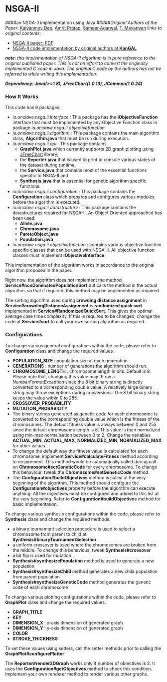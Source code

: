 # NSGA-II
####an NSGA-II implementation using Java
#####_Original Authors of the Paper_: [Kalyanmoy Deb](http://www.egr.msu.edu/~kdeb/), [Amrit Pratap](https://scholar.google.com/citations?user=E8wJ7G8AAAAJ&hl=en), [Sameer Agarwal](http://ieeexplore.ieee.org/search/searchresult.jsp?searchWithin=%22Authors%22:.QT.S.%20Agarwal.QT.&newsearch=true), [T. Meyarivan](http://ieeexplore.ieee.org/search/searchresult.jsp?searchWithin=%22Authors%22:.QT.T.%20Meyarivan.QT.&newsearch=true)
_links to original contents:_

* [NSGA-II paper: PDF](http://citeseerx.ist.psu.edu/viewdoc/download?doi=10.1.1.542.385&rep=rep1&type=pdf)
* [NSGA-II code implementation by original authors at **KanGAL**](https://www.iitk.ac.in/kangal/codes.shtml)

_**note**: this implementation of NSGA-II algorithm is in pure reference to the original published paper. This is not an effort to convert the originally implemented C code in Java. The original C code by the authors has not be referred to while writing this implementation._

_**Dependency: Java(>=1.8), JFreeChart(1.0.13), JCommon(1.0.24)**_

### How It Works

This code has 6 packages:

* _io.onclave.nsga.ii.Interface_ : This package has the **IObjectiveFunction** interface that must be implemented by any Objective Function class in package _io.onclave.nsga.ii.objectivefunction_
* _io.onclave.nsga.ii.algorithm_ : This package contains the main algorithm class, **Algorithm.java** that must be run during execution.
* _io.onclave.nsga.ii.api_ : This package contains
    * **GraphPlot.java** which currently supports 2D graph plotting using [JFreeChart](http://www.jfree.org/jfreechart/) library,
    * the **Reporter.java** that is used to print to console various states of the dataset during runtime,
    * the **Service.java** that contains most of the essential functions specific to NSGA-II and
    * **Synthesis.java** that is essential for genetic algorithm specific functions.
* _io.onclave.nsga.ii.configuration_ : This package contains the **Configuration** class which prepares and configures various modules before the algorithm is executed.
* _io.onclave.nsga.ii.datastructure_ : This package contains the datastructures required for NSGA-II. An Object Oriented approached has been used.
    * **Allele.java**
    * **Chromosome.java**
    * **ParetoObject.java**
    * **Population.java**
* _io.onclave.nsga.ii.objectivefunction_ : contains various objective function specific classes that can be used with NSGA-II. All objective function classes must implement **IObjectiveInterface**

This implementation of the algorithm works in accordance to the original algorithm proposed in the paper.

Right now, the algorithm does not implement the method **Service#nonDominatedPopulationSort** but calls the method in the actual algorithm, so that if required, this method may be implemented as required.

The sorting algorithm used during **crowding distance assignment** in **Service#crowdingDistanceAssignment** is **randomized quick sort** implemented in **Service#RandomizedQuickSort**. This gives the optimal average case time complexity. If this is required to be changed, change the code at **Service#sort** to call your own sorting algorithm as required.

### Configurations

To change various general configurations within the code, please refer to **Configuration** class and change the required values.

* **POPULATION_SIZE** : population size at each generation.
* **GENERATIONS** : number of generations the algorithm should run.
* **CHROMOSOME_LENGTH** : chromosome length in bits. Default is 8. Please note that, changing this value may throw a _NumberFormatException_ since the 8 bit binary string is directly converted to a corresponding double value. A relatively large binary string may throw exceptions during conversions. The 8 bit binary string keeps the value within 0 to 255.
* **CROSSOVER_PROBABILITY**
* **MUTATION_PROBABILITY**
* The binary strings generated as genetic code for each chromosome is converted to the corresponding double value which is the fitness of the chromosomes. The default fitness value is always between 0 and 255 since the default chromosome length is 8. This value is then normalized using min-max normalisation between 0 to 2. Change the variables **ACTUAL_MIN**, **ACTUAL_MAX**, **NORMALIZED_MIN**, **NORMALIZED_MAX** for other values.
* To change the default way the fitness value is calculated for each chromosome, implement **Service#calculateFitness** method according to requirement. This method would be automatically called during call on **Chromosome#setGeneticCode** for every chromosome. To change this behaviour, tweak the **Chromosome#setGeneticCode** method.
* The **Configuration#buildObjectives** method is called at the very beginning of the algorithm. This method should configure the **Configuration#objectives** property before the algorithm can execute anything. All the objectives must be configured and added to this list at the very beginning. Refer to **Configuration#buildObjectives** method for basic implementation.

To change various synthesis configurations within the code, please refer to **Synthesis** class and change the required methods.

* a binary tournament selection procedure is used to select a chromosome from parent to child at **Synthesis#binaryTournamentSelection**
* a uniform crossover is used where the chromosomes are broken from the middle. To change this behavious, tweak **Synthesis#crossover**
* a bit flip is used for mutation
* **Synthesis#synthesizePopulation** method is used to generate a new population
* **Synthesis#synthesizeChild** method generates a new child population from parent population
* **Synthesis#synthesizeGeneticCode** method generates the genetic code of each chromosome

To change various plotting configurations within the code, please refer to **GraphPlot** class and change the required values.

* **GRAPH_TITLE**
* **KEY**
* **DIMENSION_X** : x-axis dimension of generated graph
* **DIMENSION_Y** : y-axis dimension of generated graph
* **COLOR**
* **STROKE_THICKNESS**

To set these values using setters, call the setter methods prior to calling the **GraphPlot#configurePlotter**

The **Reporter#render2DGraph** works only if number of objectives is 2. It uses the **Configuration#getObjectives** method to check this condition. Implement your own renderer method to render various other graphs.